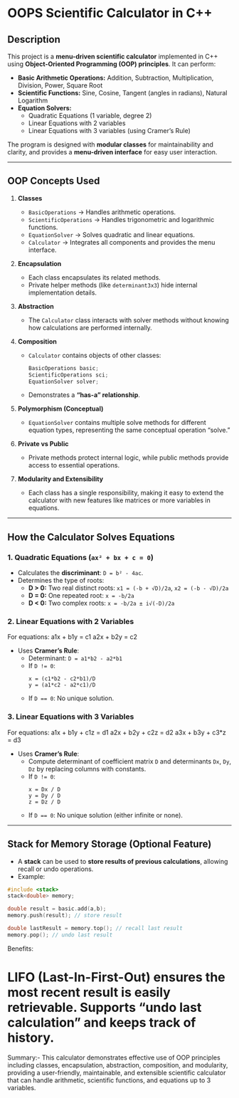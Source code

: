 # OOPS Scientific Calculator in C++

## Description
This project is a **menu-driven scientific calculator** implemented in C++ using **Object-Oriented Programming (OOP) principles**. It can perform:

- **Basic Arithmetic Operations:** Addition, Subtraction, Multiplication, Division, Power, Square Root  
- **Scientific Functions:** Sine, Cosine, Tangent (angles in radians), Natural Logarithm  
- **Equation Solvers:**  
  - Quadratic Equations (1 variable, degree 2)  
  - Linear Equations with 2 variables  
  - Linear Equations with 3 variables (using Cramer’s Rule)  

The program is designed with **modular classes** for maintainability and clarity, and provides a **menu-driven interface** for easy user interaction.

---

## OOP Concepts Used

1. **Classes**
   - `BasicOperations` → Handles arithmetic operations.  
   - `ScientificOperations` → Handles trigonometric and logarithmic functions.  
   - `EquationSolver` → Solves quadratic and linear equations.  
   - `Calculator` → Integrates all components and provides the menu interface.

2. **Encapsulation**
   - Each class encapsulates its related methods.  
   - Private helper methods (like `determinant3x3`) hide internal implementation details.  

3. **Abstraction**
   - The `Calculator` class interacts with solver methods without knowing how calculations are performed internally.

4. **Composition**
   - `Calculator` contains objects of other classes:  
     ```cpp
     BasicOperations basic;
     ScientificOperations sci;
     EquationSolver solver;
     ```
   - Demonstrates a **“has-a” relationship**.

5. **Polymorphism (Conceptual)**
   - `EquationSolver` contains multiple solve methods for different equation types, representing the same conceptual operation “solve.”

6. **Private vs Public**
   - Private methods protect internal logic, while public methods provide access to essential operations.

7. **Modularity and Extensibility**
   - Each class has a single responsibility, making it easy to extend the calculator with new features like matrices or more variables in equations.

---

## How the Calculator Solves Equations

### 1. Quadratic Equations (`ax² + bx + c = 0`)
- Calculates the **discriminant**: `D = b² - 4ac`.  
- Determines the type of roots:
  - **D > 0:** Two real distinct roots: `x1 = (-b + √D)/2a`, `x2 = (-b - √D)/2a`  
  - **D = 0:** One repeated root: `x = -b/2a`  
  - **D < 0:** Two complex roots: `x = -b/2a ± i√(-D)/2a`  

### 2. Linear Equations with 2 Variables
For equations:
a1x + b1y = c1
a2x + b2y = c2

- Uses **Cramer’s Rule**:
  - Determinant: `D = a1*b2 - a2*b1`  
  - If `D != 0`:  
    ```
    x = (c1*b2 - c2*b1)/D
    y = (a1*c2 - a2*c1)/D
    ```
  - If `D == 0`: No unique solution.

### 3. Linear Equations with 3 Variables
For equations:
a1x + b1y + c1z = d1
a2x + b2y + c2z = d2
a3x + b3y + c3*z = d3

- Uses **Cramer’s Rule**:
  - Compute determinant of coefficient matrix `D` and determinants `Dx`, `Dy`, `Dz` by replacing columns with constants.  
  - If `D != 0`:  
    ```
    x = Dx / D
    y = Dy / D
    z = Dz / D
    ```
  - If `D == 0`: No unique solution (either infinite or none).  

---

## Stack for Memory Storage (Optional Feature)
- A **stack** can be used to **store results of previous calculations**, allowing recall or undo operations.  
- Example:
```cpp
#include <stack>
stack<double> memory;

double result = basic.add(a,b);
memory.push(result); // store result

double lastResult = memory.top(); // recall last result
memory.pop(); // undo last result
```
Benefits:


LIFO (Last-In-First-Out) ensures the most recent result is easily retrievable.
Supports “undo last calculation” and keeps track of history.
=====================================================================================================================================================

Summary:-
This calculator demonstrates effective use of OOP principles including classes, encapsulation, abstraction, composition, and modularity, providing a user-friendly, maintainable, and extensible scientific calculator that can handle arithmetic, scientific functions, and equations up to 3 variables.

